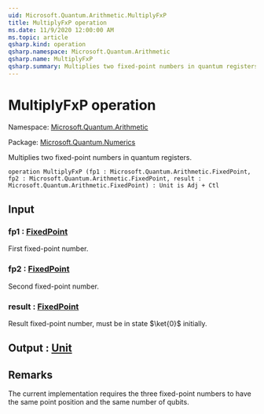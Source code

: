 ```yaml
---
uid: Microsoft.Quantum.Arithmetic.MultiplyFxP
title: MultiplyFxP operation
ms.date: 11/9/2020 12:00:00 AM
ms.topic: article
qsharp.kind: operation
qsharp.namespace: Microsoft.Quantum.Arithmetic
qsharp.name: MultiplyFxP
qsharp.summary: Multiplies two fixed-point numbers in quantum registers.
---
```


# MultiplyFxP operation

Namespace: [Microsoft.Quantum.Arithmetic](xref:Microsoft.Quantum.Arithmetic)

Package: [Microsoft.Quantum.Numerics](https://nuget.org/packages/Microsoft.Quantum.Numerics)


Multiplies two fixed-point numbers in quantum registers.

```qsharp
operation MultiplyFxP (fp1 : Microsoft.Quantum.Arithmetic.FixedPoint, fp2 : Microsoft.Quantum.Arithmetic.FixedPoint, result : Microsoft.Quantum.Arithmetic.FixedPoint) : Unit is Adj + Ctl
```


## Input

### fp1 : [FixedPoint](xref:Microsoft.Quantum.Arithmetic.FixedPoint)

First fixed-point number.


### fp2 : [FixedPoint](xref:Microsoft.Quantum.Arithmetic.FixedPoint)

Second fixed-point number.


### result : [FixedPoint](xref:Microsoft.Quantum.Arithmetic.FixedPoint)

Result fixed-point number, must be in state $\ket{0}$ initially.



## Output : [Unit](xref:microsoft.quantum.lang-ref.unit)



## Remarks

The current implementation requires the three fixed-point numbersto have the same point position and the same number of qubits.